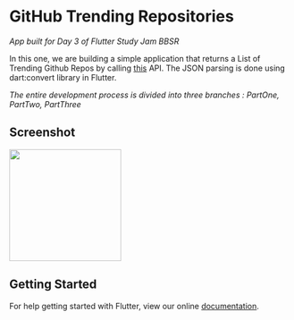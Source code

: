 # GitHub Trending Repositories 

*App built for Day 3 of Flutter Study Jam BBSR* <br>

In this one, we are building a simple application that returns a List of Trending Github Repos by calling [this](https://github.com/huchenme/github-trending-api) API. The JSON parsing is done using dart:convert library in Flutter.

*The entire development process is divided into three branches : PartOne, PartTwo, PartThree*


## Screenshot 
<img src="https://github.com/PoojaB26/GithubTrendingRepos-Flutter/blob/master/1.png" width="200">

## Getting Started

For help getting started with Flutter, view our online
[documentation](https://flutter.io/).

